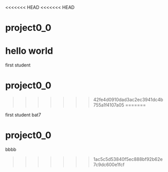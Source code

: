 <<<<<<< HEAD
<<<<<<< HEAD

# project0_0

hello world
=======
first student
# project0_0
>>>>>>> 42fe4d0910dad3ac2ec3941dc4b755a1f4107a05
=======

first student bat7
# project0_0
bbbb
>>>>>>> 1ac5c5d53840f5ec888bf92b62e7c9dc600e1fcf
